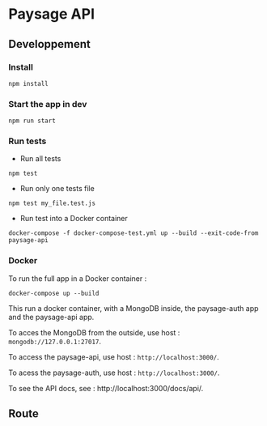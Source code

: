 # Paysage API

## Developpement
### Install
`npm install`

### Start the app in dev
`npm run start`

### Run tests
* Run all tests

`npm test`

* Run only one tests file

`npm test my_file.test.js`

* Run test into a Docker container

`docker-compose -f docker-compose-test.yml up --build --exit-code-from paysage-api`

### Docker
To run the full app in a Docker container :

`docker-compose up --build`

This run a docker container, with a MongoDB inside, the paysage-auth app and the paysage-api app.

To acces the MongoDB from the outside, use host : `mongodb://127.0.0.1:27017`.

To access the paysage-api, use host : `http://localhost:3000/`.

To acess the paysage-auth, use host : `http://localhost:3000/`.

To see the API docs, see : http://localhost:3000/docs/api/.

## Route